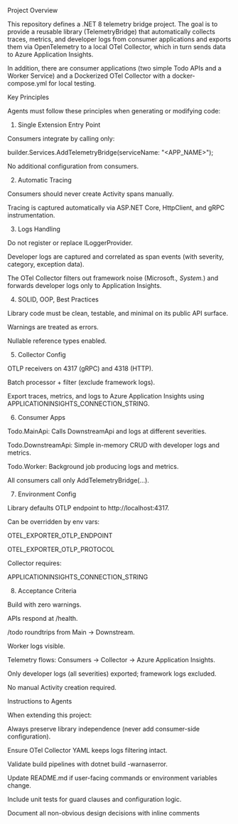 Project Overview

This repository defines a .NET 8 telemetry bridge project.
The goal is to provide a reusable library (TelemetryBridge) that automatically collects traces, metrics, and developer logs from consumer applications and exports them via OpenTelemetry to a local OTel Collector, which in turn sends data to Azure Application Insights.

In addition, there are consumer applications (two simple Todo APIs and a Worker Service) and a Dockerized OTel Collector with a docker-compose.yml for local testing.

Key Principles

Agents must follow these principles when generating or modifying code:

1. Single Extension Entry Point

Consumers integrate by calling only:

builder.Services.AddTelemetryBridge(serviceName: "<APP_NAME>");

No additional configuration from consumers.



2. Automatic Tracing

Consumers should never create Activity spans manually.

Tracing is captured automatically via ASP.NET Core, HttpClient, and gRPC instrumentation.



3. Logs Handling

Do not register or replace ILoggerProvider.

Developer logs are captured and correlated as span events (with severity, category, exception data).

The OTel Collector filters out framework noise (Microsoft.*, System.*) and forwards developer logs only to Application Insights.



4. SOLID, OOP, Best Practices

Library code must be clean, testable, and minimal on its public API surface.

Warnings are treated as errors.

Nullable reference types enabled.



5. Collector Config

OTLP receivers on 4317 (gRPC) and 4318 (HTTP).

Batch processor + filter (exclude framework logs).

Export traces, metrics, and logs to Azure Application Insights using APPLICATIONINSIGHTS_CONNECTION_STRING.



6. Consumer Apps

Todo.MainApi: Calls DownstreamApi and logs at different severities.

Todo.DownstreamApi: Simple in-memory CRUD with developer logs and metrics.

Todo.Worker: Background job producing logs and metrics.

All consumers call only AddTelemetryBridge(...).



7. Environment Config

Library defaults OTLP endpoint to http://localhost:4317.

Can be overridden by env vars:

OTEL_EXPORTER_OTLP_ENDPOINT

OTEL_EXPORTER_OTLP_PROTOCOL


Collector requires:

APPLICATIONINSIGHTS_CONNECTION_STRING




8. Acceptance Criteria

Build with zero warnings.

APIs respond at /health.

/todo roundtrips from Main → Downstream.

Worker logs visible.

Telemetry flows: Consumers → Collector → Azure Application Insights.

Only developer logs (all severities) exported; framework logs excluded.

No manual Activity creation required.




Instructions to Agents

When extending this project:

Always preserve library independence (never add consumer-side configuration).

Ensure OTel Collector YAML keeps logs filtering intact.

Validate build pipelines with dotnet build -warnaserror.

Update README.md if user-facing commands or environment variables change.

Include unit tests for guard clauses and configuration logic.

Document all non-obvious design decisions with inline comments

